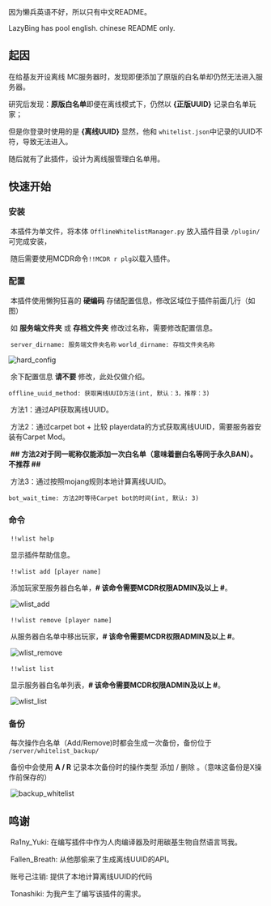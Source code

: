 因为懒兵英语不好，所以只有中文README。

LazyBing has pool english. chinese README only.



## 起因

在给基友开设离线 MC服务器时，发现即便添加了原版的白名单却仍然无法进入服务器。

研究后发现：**原版白名单**即便在离线模式下，仍然以 **{正版UUID}** 记录白名单玩家；

但是你登录时使用的是 **{离线UUID}** 显然，他和 `whitelist.json`中记录的UUID不符，导致无法进入。

随后就有了此插件，设计为离线服管理白名单用。





## 快速开始

### 	安装

​		本插件为单文件，将本体 `OfflineWhitelistManager.py` 放入插件目录 `/plugin/` 可完成安装，

​		随后需要使用MCDR命令`!!MCDR r plg`以载入插件。



### 	配置

​		本插件使用懒狗狂喜的 **硬编码** 存储配置信息，修改区域位于插件前面几行（如图）

​		如 **服务端文件夹** 或 **存档文件夹** 修改过名称，需要修改配置信息。

​		`server_dirname: 服务端文件夹名称`		`world_dirname: 存档文件夹名称`

![hard_config](C:\Users\Sinbing\Desktop\code\Minecraft\MCDRplugin\Offline\pic\hard_config.png)



​		余下配置信息 **请不要** 修改，此处仅做介绍。

​		`offline_uuid_method: 获取离线UUID方法(int, 默认：3，推荐：3)`

​		方法1：通过API获取离线UUID。

​		方法2：通过carpet bot + 比较 playerdata的方式获取离线UUID，需要服务器安装有Carpet Mod。		

​		**## 方法2对于同一昵称仅能添加一次白名单（意味着删白名等同于永久BAN）。不推荐 ##**

​		方法3：通过按照mojang规则本地计算离线UUID。

​		`bot_wait_time: 方法2时等待Carpet bot的时间(int, 默认: 3)`



### 	命令

​		`!!wlist help`

​			显示插件帮助信息。





​		`!!wlist add [player name]` 

​			添加玩家至服务器白名单，**# 该命令需要MCDR权限ADMIN及以上 #**。

​			![wlist_add](C:\Users\Sinbing\Desktop\code\Minecraft\MCDRplugin\Offline\pic\wlist_add.png)





​		`!!wlist remove [player name]`

​			从服务器白名单中移出玩家，**# 该命令需要MCDR权限ADMIN及以上 #**。

​			![wlist_remove](C:\Users\Sinbing\Desktop\code\Minecraft\MCDRplugin\Offline\pic\wlist_remove.png)





​		`!!wlist list`

​			显示服务器白名单列表，**# 该命令需要MCDR权限ADMIN及以上 #**。

​			![wlist_list](C:\Users\Sinbing\Desktop\code\Minecraft\MCDRplugin\Offline\pic\wlist_list.png)



### 	备份

​		每次操作白名单（Add/Remove)时都会生成一次备份，备份位于 `/server/whitelist_backup/`

​		备份中会使用 **A / R** 记录本次备份时的操作类型 添加 / 删除 。（意味这备份是X操作前保存的）

​		![backup_whitelist](C:\Users\Sinbing\Desktop\code\Minecraft\MCDRplugin\Offline\pic\backup_whitelist.png)





## 鸣谢

​	Ra1ny_Yuki: 在编写插件中作为人肉编译器及时用碳基生物自然语言骂我。

​	Fallen_Breath: 从他那偷来了生成离线UUID的API。

​	账号己注销: 提供了本地计算离线UUID的代码

​	Tonashiki: 为我产生了编写该插件的需求。